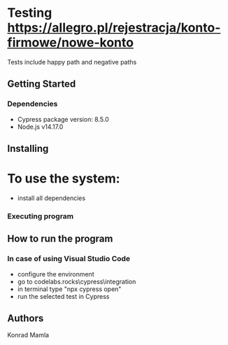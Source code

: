 # Testing https://allegro.pl/rejestracja/konto-firmowe/nowe-konto

Tests include happy path and negative paths

## Getting Started

### Dependencies

* Cypress package version: 8.5.0 
* Node.js v14.17.0   

## Installing

# To use the system:
* install all dependencies

### Executing program

## How to run the program
### In case of using Visual Studio Code
* configure the environment
* go to codelabs.rocks\cypress\integration
* in terminal type "npx cypress open"
* run the selected test in Cypress

## Authors
Konrad Mamla
